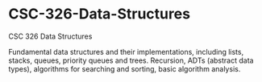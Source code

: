 # CSC-326-Data-Structures
CSC 326 Data Structures

Fundamental data structures and their implementations, including lists, stacks, queues, priority queues and trees.
Recursion, ADTs (abstract data types), algorithms for searching and sorting, basic algorithm analysis.
